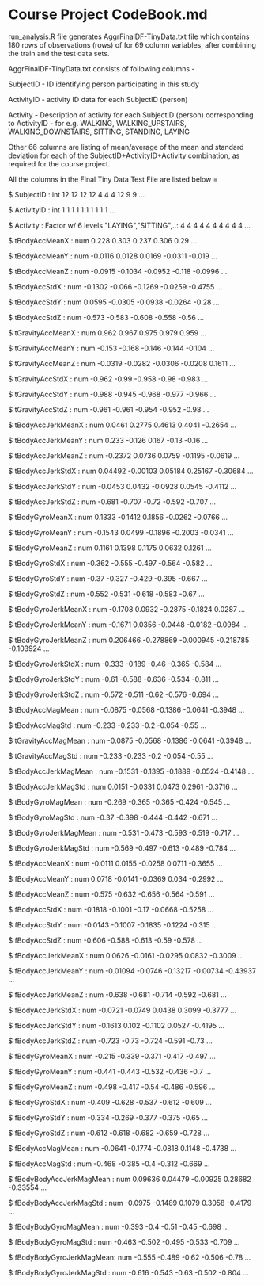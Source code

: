 
Course Project CodeBook.md
==========================

run_analysis.R file generates AggrFinalDF-TinyData.txt file which contains 180 rows of observations (rows) of for 69 column variables, 
after combining the train and the test data sets.

AggrFinalDF-TinyData.txt consists of following columns -

SubjectID - ID identifying person participating in this study

ActivityID - activity ID data for each SubjectID (person)

Activity   - Description of activity for each SubjectID (person) corresponding to ActivityID 
		    - for e.g. WALKING, WALKING_UPSTAIRS, WALKING_DOWNSTAIRS, SITTING, STANDING, LAYING

Other 66 columns are listing of mean/average of the mean and standard deviation for each of the SubjectID+ActivityID+Activity combination, 
as required for the course project.

All the columns in the Final Tiny Data Test File are listed below =

 $ SubjectID               : int  12 12 12 12 4 4 4 12 9 9 ...
 
 $ ActivityID              : int  1 1 1 1 1 1 1 1 1 1 ...
 
 $ Activity                : Factor w/ 6 levels "LAYING","SITTING",..: 4 4 4 4 4 4 4 4 4 4 ...
 
 $ tBodyAccMeanX           : num  0.228 0.303 0.237 0.306 0.29 ...
 
 $ tBodyAccMeanY           : num  -0.0116 0.0128 0.0169 -0.0311 -0.019 ...
 
 $ tBodyAccMeanZ           : num  -0.0915 -0.1034 -0.0952 -0.118 -0.0996 ...

 $ tBodyAccStdX            : num  -0.1302 -0.066 -0.1269 -0.0259 -0.4755 ...

 $ tBodyAccStdY            : num  0.0595 -0.0305 -0.0938 -0.0264 -0.28 ...

 $ tBodyAccStdZ            : num  -0.573 -0.583 -0.608 -0.558 -0.56 ...

 $ tGravityAccMeanX        : num  0.962 0.967 0.975 0.979 0.959 ...

 $ tGravityAccMeanY        : num  -0.153 -0.168 -0.146 -0.144 -0.104 ...

 $ tGravityAccMeanZ        : num  -0.0319 -0.0282 -0.0306 -0.0208 0.1611 ...

 $ tGravityAccStdX         : num  -0.962 -0.99 -0.958 -0.98 -0.983 ...

 $ tGravityAccStdY         : num  -0.988 -0.945 -0.968 -0.977 -0.966 ...

 $ tGravityAccStdZ         : num  -0.961 -0.961 -0.954 -0.952 -0.98 ...

 $ tBodyAccJerkMeanX       : num  0.0461 0.2775 0.4613 0.4041 -0.2654 ...

 $ tBodyAccJerkMeanY       : num  0.233 -0.126 0.167 -0.13 -0.16 ...

 $ tBodyAccJerkMeanZ       : num  -0.2372 0.0736 0.0759 -0.1195 -0.0619 ...

 $ tBodyAccJerkStdX        : num  0.04492 -0.00103 0.05184 0.25167 -0.30684 ...

 $ tBodyAccJerkStdY        : num  -0.0453 0.0432 -0.0928 0.0545 -0.4112 ...

 $ tBodyAccJerkStdZ        : num  -0.681 -0.707 -0.72 -0.592 -0.707 ...

 $ tBodyGyroMeanX          : num  0.1333 -0.1412 0.1856 -0.0262 -0.0766 ...

 $ tBodyGyroMeanY          : num  -0.1543 0.0499 -0.1896 -0.2003 -0.0341 ...

 $ tBodyGyroMeanZ          : num  0.1161 0.1398 0.1175 0.0632 0.1261 ...

 $ tBodyGyroStdX           : num  -0.362 -0.555 -0.497 -0.564 -0.582 ...

 $ tBodyGyroStdY           : num  -0.37 -0.327 -0.429 -0.395 -0.667 ...

 $ tBodyGyroStdZ           : num  -0.552 -0.531 -0.618 -0.583 -0.67 ...

 $ tBodyGyroJerkMeanX      : num  -0.1708 0.0932 -0.2875 -0.1824 0.0287 ...

 $ tBodyGyroJerkMeanY      : num  -0.1671 0.0356 -0.0448 -0.0182 -0.0984 ...

 $ tBodyGyroJerkMeanZ      : num  0.206466 -0.278869 -0.000945 -0.218785 -0.103924 ...

 $ tBodyGyroJerkStdX       : num  -0.333 -0.189 -0.46 -0.365 -0.584 ...

 $ tBodyGyroJerkStdY       : num  -0.61 -0.588 -0.636 -0.534 -0.811 ...

 $ tBodyGyroJerkStdZ       : num  -0.572 -0.511 -0.62 -0.576 -0.694 ...

 $ tBodyAccMagMean         : num  -0.0875 -0.0568 -0.1386 -0.0641 -0.3948 ...

 $ tBodyAccMagStd          : num  -0.233 -0.233 -0.2 -0.054 -0.55 ...

 $ tGravityAccMagMean      : num  -0.0875 -0.0568 -0.1386 -0.0641 -0.3948 ...

 $ tGravityAccMagStd       : num  -0.233 -0.233 -0.2 -0.054 -0.55 ...

 $ tBodyAccJerkMagMean     : num  -0.1531 -0.1395 -0.1889 -0.0524 -0.4148 ...

 $ tBodyAccJerkMagStd      : num  0.0151 -0.0331 0.0473 0.2961 -0.3716 ...

 $ tBodyGyroMagMean        : num  -0.269 -0.365 -0.365 -0.424 -0.545 ...

 $ tBodyGyroMagStd         : num  -0.37 -0.398 -0.444 -0.442 -0.671 ...

 $ tBodyGyroJerkMagMean    : num  -0.531 -0.473 -0.593 -0.519 -0.717 ...

 $ tBodyGyroJerkMagStd     : num  -0.569 -0.497 -0.613 -0.489 -0.784 ...

 $ fBodyAccMeanX           : num  -0.0111 0.0155 -0.0258 0.0711 -0.3655 ...

 $ fBodyAccMeanY           : num  0.0718 -0.0141 -0.0369 0.034 -0.2992 ...

 $ fBodyAccMeanZ           : num  -0.575 -0.632 -0.656 -0.564 -0.591 ...

 $ fBodyAccStdX            : num  -0.1818 -0.1001 -0.17 -0.0668 -0.5258 ...

 $ fBodyAccStdY            : num  -0.0143 -0.1007 -0.1835 -0.1224 -0.315 ...

 $ fBodyAccStdZ            : num  -0.606 -0.588 -0.613 -0.59 -0.578 ...

 $ fBodyAccJerkMeanX       : num  0.0626 -0.0161 -0.0295 0.0832 -0.3009 ...

 $ fBodyAccJerkMeanY       : num  -0.01094 -0.0746 -0.13217 -0.00734 -0.43937 ...

 $ fBodyAccJerkMeanZ       : num  -0.638 -0.681 -0.714 -0.592 -0.681 ...

 $ fBodyAccJerkStdX        : num  -0.0721 -0.0749 0.0438 0.3099 -0.3777 ...

 $ fBodyAccJerkStdY        : num  -0.1613 0.102 -0.1102 0.0527 -0.4195 ...

 $ fBodyAccJerkStdZ        : num  -0.723 -0.73 -0.724 -0.591 -0.73 ...

 $ fBodyGyroMeanX          : num  -0.215 -0.339 -0.371 -0.417 -0.497 ...

 $ fBodyGyroMeanY          : num  -0.441 -0.443 -0.532 -0.436 -0.7 ...

 $ fBodyGyroMeanZ          : num  -0.498 -0.417 -0.54 -0.486 -0.596 ...

 $ fBodyGyroStdX           : num  -0.409 -0.628 -0.537 -0.612 -0.609 ...

 $ fBodyGyroStdY           : num  -0.334 -0.269 -0.377 -0.375 -0.65 ...

 $ fBodyGyroStdZ           : num  -0.612 -0.618 -0.682 -0.659 -0.728 ...

 $ fBodyAccMagMean         : num  -0.0641 -0.1774 -0.0818 0.1148 -0.4738 ...

 $ fBodyAccMagStd          : num  -0.468 -0.385 -0.4 -0.312 -0.669 ...

 $ fBodyBodyAccJerkMagMean : num  0.09636 0.04479 -0.00925 0.28682 -0.33554 ...

 $ fBodyBodyAccJerkMagStd  : num  -0.0975 -0.1489 0.1079 0.3058 -0.4179 ...

 $ fBodyBodyGyroMagMean    : num  -0.393 -0.4 -0.51 -0.45 -0.698 ...

 $ fBodyBodyGyroMagStd     : num  -0.463 -0.502 -0.495 -0.533 -0.709 ...

 $ fBodyBodyGyroJerkMagMean: num  -0.555 -0.489 -0.62 -0.506 -0.78 ...

 $ fBodyBodyGyroJerkMagStd : num  -0.616 -0.543 -0.63 -0.502 -0.804 ...


